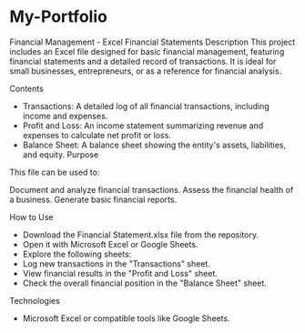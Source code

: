 # My-Portfolio

Financial Management - Excel Financial Statements
Description
This project includes an Excel file designed for basic financial management, featuring financial statements and a detailed record of transactions. It is ideal for small businesses, entrepreneurs, or as a reference for financial analysis.

Contents
- Transactions: A detailed log of all financial transactions, including income and expenses.
- Profit and Loss: An income statement summarizing revenue and expenses to calculate net profit or loss.
- Balance Sheet: A balance sheet showing the entity's assets, liabilities, and equity.
Purpose

This file can be used to:

Document and analyze financial transactions.
Assess the financial health of a business.
Generate basic financial reports.

How to Use
- Download the Financial Statement.xlsx file from the repository.
- Open it with Microsoft Excel or Google Sheets.
- Explore the following sheets:
- Log new transactions in the "Transactions" sheet.
- View financial results in the "Profit and Loss" sheet.
- Check the overall financial position in the "Balance Sheet" sheet.

Technologies

- Microsoft Excel or compatible tools like Google Sheets.
